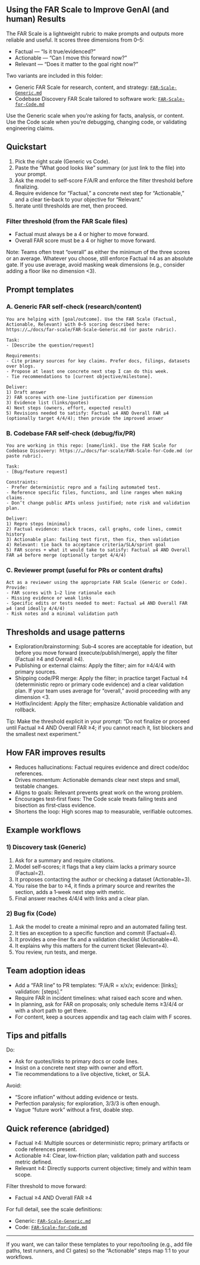 ## Using the FAR Scale to Improve GenAI (and human) Results

The FAR Scale is a lightweight rubric to make prompts and outputs more reliable and useful. It scores three dimensions from 0–5:

- Factual — “Is it true/evidenced?”
- Actionable — “Can I move this forward now?”
- Relevant — “Does it matter to the goal right now?”

Two variants are included in this folder:

- Generic FAR Scale for research, content, and strategy: [`FAR-Scale-Generic.md`](./FAR-Scale-Generic.md)
- Codebase Discovery FAR Scale tailored to software work: [`FAR-Scale-for-Code.md`](./FAR-Scale-for-Code.md)

Use the Generic scale when you’re asking for facts, analysis, or content. Use the Code scale when you’re debugging, changing code, or validating engineering claims.


## Quickstart

1) Pick the right scale (Generic vs Code).  
2) Paste the “What good looks like” summary (or just link to the file) into your prompt.  
3) Ask the model to self‑score F/A/R and enforce the filter threshold before finalizing.  
4) Require evidence for “Factual,” a concrete next step for “Actionable,” and a clear tie‑back to your objective for “Relevant.”  
5) Iterate until thresholds are met, then proceed.

### Filter threshold (from the FAR Scale files)

- Factual must always be a 4 or higher to move forward.  
- Overall FAR score must be a 4 or higher to move forward.  

Note: Teams often treat “overall” as either the minimum of the three scores or an average. Whatever you choose, still enforce Factual ≥4 as an absolute gate. If you use average, avoid masking weak dimensions (e.g., consider adding a floor like no dimension <3).


## Prompt templates

### A. Generic FAR self‑check (research/content)

```
You are helping with [goal/outcome]. Use the FAR Scale (Factual, Actionable, Relevant) with 0–5 scoring described here: https://…/docs/far-scale/FAR-Scale-Generic.md (or paste rubric).

Task:
- [Describe the question/request]

Requirements:
- Cite primary sources for key claims. Prefer docs, filings, datasets over blogs.
- Propose at least one concrete next step I can do this week.
- Tie recommendations to [current objective/milestone].

Deliver:
1) Draft answer
2) FAR scores with one‑line justification per dimension
3) Evidence list (links/quotes)
4) Next steps (owners, effort, expected result)
5) Revisions needed to satisfy: Factual ≥4 AND Overall FAR ≥4 (optionally target 4/4/4); then provide the improved answer
```

### B. Codebase FAR self‑check (debug/fix/PR)

```
You are working in this repo: [name/link]. Use the FAR Scale for Codebase Discovery: https://…/docs/far-scale/FAR-Scale-for-Code.md (or paste rubric).

Task:
- [Bug/feature request]

Constraints:
- Prefer deterministic repro and a failing automated test.
- Reference specific files, functions, and line ranges when making claims.
- Don’t change public APIs unless justified; note risk and validation plan.

Deliver:
1) Repro steps (minimal)
2) Factual evidence: stack traces, call graphs, code lines, commit history
3) Actionable plan: failing test first, then fix, then validation
4) Relevant: tie back to acceptance criteria/SLA/sprint goal
5) FAR scores + what it would take to satisfy: Factual ≥4 AND Overall FAR ≥4 before merge (optionally target 4/4/4)
```

### C. Reviewer prompt (useful for PRs or content drafts)

```
Act as a reviewer using the appropriate FAR Scale (Generic or Code). Provide:
- FAR scores with 1–2 line rationale each
- Missing evidence or weak links
- Specific edits or tests needed to meet: Factual ≥4 AND Overall FAR ≥4 (and ideally 4/4/4)
- Risk notes and a minimal validation path
```


## Thresholds and usage patterns

- Exploration/brainstorming: Sub‑4 scores are acceptable for ideation, but before you move forward (execute/publish/merge), apply the filter (Factual ≥4 and Overall ≥4).
- Publishing or external claims: Apply the filter; aim for ≥4/4/4 with primary sources.
- Shipping code/PR merge: Apply the filter; in practice target Factual ≥4 (deterministic repro or primary code evidence) and a clear validation plan. If your team uses average for “overall,” avoid proceeding with any dimension <3.
- Hotfix/incident: Apply the filter; emphasize Actionable validation and rollback.

Tip: Make the threshold explicit in your prompt: “Do not finalize or proceed until Factual ≥4 AND Overall FAR ≥4; if you cannot reach it, list blockers and the smallest next experiment.”


## How FAR improves results

- Reduces hallucinations: Factual requires evidence and direct code/doc references.
- Drives momentum: Actionable demands clear next steps and small, testable changes.
- Aligns to goals: Relevant prevents great work on the wrong problem.
- Encourages test‑first fixes: The Code scale treats failing tests and bisection as first‑class evidence.
- Shortens the loop: High scores map to measurable, verifiable outcomes.


## Example workflows

### 1) Discovery task (Generic)

1. Ask for a summary and require citations.  
2. Model self‑scores; it flags that a key claim lacks a primary source (Factual=2).  
3. It proposes contacting the author or checking a dataset (Actionable=3).  
4. You raise the bar to ≥4, it finds a primary source and rewrites the section, adds a 1‑week next step with metric.  
5. Final answer reaches 4/4/4 with links and a clear plan.

### 2) Bug fix (Code)

1. Ask the model to create a minimal repro and an automated failing test.  
2. It ties an exception to a specific function and commit (Factual=4).  
3. It provides a one‑liner fix and a validation checklist (Actionable=4).  
4. It explains why this matters for the current ticket (Relevant=4).  
5. You review, run tests, and merge.


## Team adoption ideas

- Add a “FAR line” to PR templates: “F/A/R = x/x/x; evidence: [links]; validation: [steps].”
- Require FAR in incident timelines: what raised each score and when.
- In planning, ask for FAR on proposals; only schedule items ≥3/4/4 or with a short path to get there.
- For content, keep a sources appendix and tag each claim with F scores.


## Tips and pitfalls

Do:
- Ask for quotes/links to primary docs or code lines.
- Insist on a concrete next step with owner and effort.
- Tie recommendations to a live objective, ticket, or SLA.

Avoid:
- “Score inflation” without adding evidence or tests.
- Perfection paralysis; for exploration, 3/3/3 is often enough.
- Vague “future work” without a first, doable step.


## Quick reference (abridged)

- Factual ≥4: Multiple sources or deterministic repro; primary artifacts or code references present.  
- Actionable ≥4: Clear, low‑friction plan; validation path and success metric defined.  
- Relevant ≥4: Directly supports current objective; timely and within team scope.

Filter threshold to move forward:

- Factual ≥4 AND Overall FAR ≥4

For full detail, see the scale definitions:

- Generic: [`FAR-Scale-Generic.md`](./FAR-Scale-Generic.md)  
- Code: [`FAR-Scale-for-Code.md`](./FAR-Scale-for-Code.md)


---

If you want, we can tailor these templates to your repo/tooling (e.g., add file paths, test runners, and CI gates) so the “Actionable” steps map 1:1 to your workflows.

